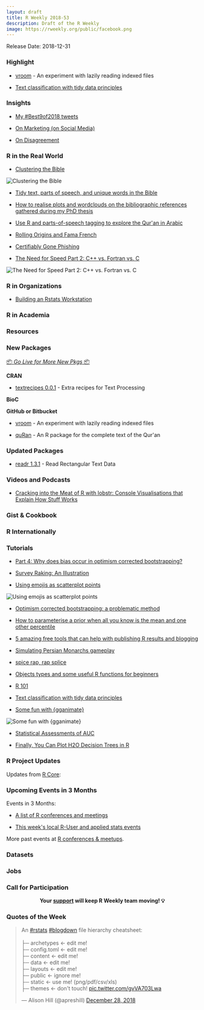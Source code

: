 ```yaml
---
layout: draft
title: R Weekly 2018-53
description: Draft of the R Weekly
image: https://rweekly.org/public/facebook.png
---
```


Release Date: 2018-12-31

###  Highlight

+ [vroom](https://github.com/jimhester/vroom#readme) - An experiment with lazily reading indexed files

+ [Text classification with tidy data principles](https://juliasilge.com/blog/tidy-text-classification/)


### Insights

+ [My #Best9of2018 tweets](https://masalmon.eu/2018/12/28/best9of2018/)

+ [On Marketing (on Social Media)](https://yihui.name/en/2018/12/social-media-marketing/)

+ [On Disagreement](https://yihui.name/en/2018/12/on-disagreement/)


### R in the Real World

+ [Clustering the Bible](http://blog.ephorie.de/clustering-the-bible)

![Clustering the Bible](https://github.com/rweekly/image/raw/master/2018/372px-Relationship_between_synoptic_gospels-en.svg_.png)


+ [Tidy text, parts of speech, and unique words in the Bible](https://www.andrewheiss.com/blog/2018/12/26/tidytext-pos-john/)

+ [How to realise plots and wordclouds on the bibliographic references gathered during my PhD thesis](https://marionlouveaux.fr/blog/bibliography-analysis/)


+ [Use R and parts-of-speech tagging to explore the Qur'an in Arabic](https://www.andrewheiss.com/blog/2018/12/28/tidytext-pos-arabic/)

+ [Rolling Origins and Fama French](https://rviews.rstudio.com/2018/12/26/rolling-origins-and-fama-french/)

+ [Certifiably Gone Phishing](https://rud.is/b/2018/12/23/certifiably-gone-phishing/)


+ [The Need for Speed Part 2: C++ vs. Fortran vs. C](https://www.avrahamadler.com/2018/12/23/the-need-for-speed-part-2-c-vs-fortran-vs-c/)


![The Need for Speed Part 2: C++ vs. Fortran vs. C](https://github.com/rweekly/image/raw/master/2018/cpp1831.png)

###  R in Organizations


+ [Building an Rstats Workstation](http://www.samabbott.co.uk/post/building-an-rstats-workstation/)


###  R in Academia



###  Resources



###  New Packages

<p class="added-hostname"><a href="https://rweekly.org/live" target="_blank" class="externalLink">📦 <i>Go Live for More New Pkgs</i> 📦</a></p>

**CRAN**

+ [textrecipes 0.0.1](https://www.tidyverse.org/articles/2018/12/textrecipes-0-0-1/) - Extra recipes for Text Processing

**BioC**


**GitHub or Bitbucket**

+ [vroom](https://github.com/jimhester/vroom#readme) - An experiment with lazily reading indexed files

+ [quRan](https://github.com/andrewheiss/quRan) - An R package for the complete text of the Qur'an

### Updated Packages

+ [readr 1.3.1](https://www.tidyverse.org/articles/2018/12/readr-1-3-1/) - Read Rectangular Text Data

###  Videos and Podcasts

+ [Cracking into the Meat of R with lobstr: Console Visualisations that Explain How Stuff Works](https://www.youtube.com/watch?v=rPMK4yRqlvU&feature=youtu.be)

### Gist & Cookbook




### R Internationally


###  Tutorials

+ [Part 4: Why does bias occur in optimism corrected bootstrapping?](https://intobioinformatics.wordpress.com/2018/12/28/part-4-more-bias-and-why-does-bias-occur-in-optimism-corrected-bootstrapping/)

+ [Survey Raking: An Illustration](https://datawookie.netlify.com/blog/2018/12/survey-raking-an-illustration/)

+ [Using emojis as scatterplot points](https://statisticaloddsandends.wordpress.com/2018/12/28/using-emojis-as-scatterplot-points/)

![Using emojis as scatterplot points](https://github.com/rweekly/image/raw/master/2018/geom_emoji3.png)

+ [Optimism corrected bootstrapping: a problematic method](https://intobioinformatics.wordpress.com/2018/12/25/optimism-corrected-bootstrapping-a-problematic-method/)

+ [How to parameterise a prior when all you know is the mean and one other percentile](https://nacnudus.github.io/duncangarmonsway/posts/2018-12-14-choose-a-priors-parameters/)

+ [5 amazing free tools that can help with publishing R results and blogging](https://jozefhajnala.gitlab.io/r/r907-christmas-praise/)

+ [Simulating Persian Monarchs gameplay](http://freerangestats.info/blog/2018/12/23/persian-monarchs)

+ [spice rap, rap splice](https://purrple.cat/blog/2018/12/22/spice-rap-rap-splice/)


+ [Objects types and some useful R functions for beginners](http://www.brodrigues.co/blog/2018-12-24-modern_objects/)

+ [R 101](http://research.libd.org/rstatsclub/2018/12/24/r_101/)

+ [Text classification with tidy data principles](https://juliasilge.com/blog/tidy-text-classification/)


+ [Some fun with {gganimate}](http://www.brodrigues.co/blog/2018-12-27-fun_gganimate/)

![Some fun with {gganimate}](https://github.com/rweekly/image/raw/master/2018/wiid_gganimate_gif.gif)

+ [Statistical Assessments of AUC](https://statcompute.wordpress.com/2018/12/25/statistical-assessments-of-auc/)

+ [Finally, You Can Plot H2O Decision Trees in R](https://novyden.blogspot.com/2018/12/finally-you-can-plot-h2o-decision-trees.html)

<!--<div class="post-more-begi
n"></div><div class="post-more-end"></div>-->

###  R Project Updates

Updates from [R Core](http://developer.r-project.org/blosxom.cgi/R-devel/NEWS):


###  Upcoming Events in 3 Months

Events in 3 Months:

+ [A list of R conferences and meetings](https://jumpingrivers.github.io/meetingsR/events.html)


+ [This week's local R-User and applied stats events](https://community.rstudio.com/c/irl)

More past events at [R conferences & meetups](https://conf.rweekly.org).

### Datasets




### Jobs




###  Call for Participation



<p class="hide-support added-hostname support-rweekly" style="text-align: center;font-weight: bold;">Your <a class="non-visited externalLink" href="https://www.patreon.com/rweekly" onclick="pas(this)">support</a> will keep R Weekly team moving! 💡</p>

###  Quotes of the Week

<blockquote class="twitter-tweet" data-lang="en"><p lang="en" dir="ltr">An <a href="https://twitter.com/hashtag/rstats?src=hash&amp;ref_src=twsrc%5Etfw">#rstats</a> <a href="https://twitter.com/hashtag/blogdown?src=hash&amp;ref_src=twsrc%5Etfw">#blogdown</a> file hierarchy cheatsheet:<br><br>├─ archetypes &lt;- edit me! <br>├─ config.toml &lt;- edit me! <br>├─ content &lt;- edit me! <br>├─ data &lt;- edit me! <br>├─ layouts &lt;- edit me! <br>├─ public &lt;- ignore me!<br>├─ static &lt;- use me! (png/pdf/csv/xls)<br>├─ themes &lt;- don&#39;t touch! <a href="https://t.co/gvVA703Lwa">pic.twitter.com/gvVA703Lwa</a></p>&mdash; Alison Hill (@apreshill) <a href="https://twitter.com/apreshill/status/1078494406301212672?ref_src=twsrc%5Etfw">December 28, 2018</a></blockquote>

